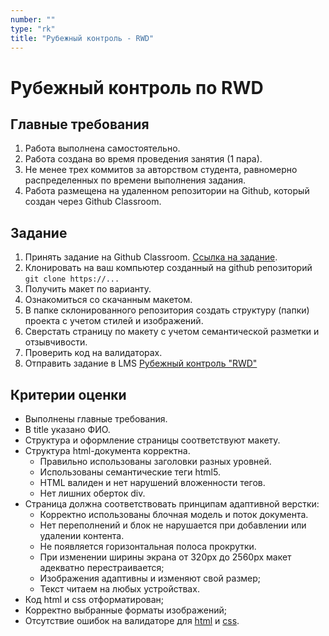 ```yaml
---
number: ""
type: "rk"
title: "Рубежный контроль - RWD"
---
```


# Рубежный контроль по RWD

## Главные требования

1. Работа выполнена самостоятельно.
1. Работа создана во время проведения занятия (1 пара).
1. Не менее трех коммитов за авторством студента, равномерно распределенных по времени выполнения задания.
1. Работа размещена на удаленном репозитории на Github, который создан через Github Classroom.

## Задание

1. Принять задание на Github Classroom. [Ссылка на задание](https://classroom.github.com/a/Vku1i1td).
1. Клонировать на ваш компьютер созданный на github репозиторий `git clone https://...`
1. Получить макет по варианту.
1. Ознакомиться со скачанным макетом.
1. В папке склонированного репозитория создать структуру (папки) проекта с учетом стилей и изображений.
1. Сверстать страницу по макету с учетом семантической разметки и отзывчивости.
1. Проверить код на валидаторах.
1. Отправить задание в LMS [Рубежный контроль "RWD"](https://online.mospolytech.ru/mod/assign/view.php?id=425745)

## Критерии оценки

- Выполнены главные требования.
- В title указано ФИО.
- Структура и оформление страницы соответствуют макету.
- Структура html-документа корректна.
  - Правильно использованы заголовки разных уровней.
  - Использованы семантические теги html5.
  - HTML валиден и нет нарушений вложенности тегов.
  - Нет лишних оберток div.
- Страница должна соответствовать принципам адаптивной верстки:
  - Корректно использованы блочная модель и поток документа.
  - Нет переполнений и блок не нарушается при добавлении или удалении контента.
  - Не появляется горизонтальная полоса прокрутки.
  - При изменении ширины экрана от 320px до 2560px макет адекватно перестраивается;
  - Изображения адаптивны и изменяют свой размер;
  - Текст читаем на любых устройствах.
- Код html и css отформатирован;
- Корректно выбранные форматы изображений;
- Отсутствие ошибок на валидаторе для [html](https://validator.w3.org/) и [css](https://jigsaw.w3.org/css-validator/).
